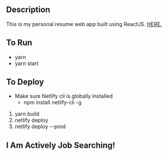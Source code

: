 ## Description
This is my personal resume web app built using ReactJS. <a href="https://www.jtaylor.app">HERE.</a>

## To Run
- yarn
- yarn start

## To Deploy
- Make sure Netlify cli is globally installed 
   - npm install netlify-cli -g

1. yarn build
2. netlify deploy
4. netlify deploy --prod

## I Am Actively Job Searching!
